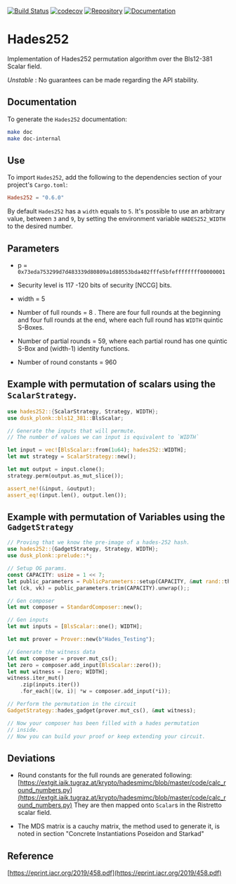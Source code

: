 [![Build Status](https://travis-ci.com/dusk-network/Hades252.svg?branch=master)](https://travis-ci.com/dusk-network/Hades252)
[![codecov](https://codecov.io/gh/dusk-network/Hades252/branch/master/graph/badge.svg)](https://codecov.io/gh/dusk-network/Hades252)
[![Repository](https://dusk-network.github.io/Hades252/repo-badge.svg)](https://github.com/dusk-network/Hades252)
[![Documentation](https://dusk-network.github.io/Hades252/badge.svg)](https://dusk-network.github.io/Hades252/index.html)

# Hades252

Implementation of Hades252 permutation algorithm over the Bls12-381 Scalar field.

*Unstable* : No guarantees can be made regarding the API stability.

## Documentation

To generate the `Hades252` documentation:

```sh
make doc
make doc-internal
```

## Use

To import `Hades252`, add the following to the dependencies section of your project's `Cargo.toml`:

```toml
Hades252 = "0.6.0"
```

By default `Hades252` has a `width` equals to `5`.
It's possible to use an arbitrary value, between `3` and `9`, by setting the
environment variable `HADES252_WIDTH` to the desired number.



## Parameters

- p = `0x73eda753299d7d483339d80809a1d80553bda402fffe5bfeffffffff00000001`

- Security level is 117 -120 bits of security [NCCG] bits.

- width = 5

- Number of full rounds = 8 . There are four full rounds at the beginning and four full rounds at the end,
where each full round has `WIDTH` quintic S-Boxes.

- Number of partial rounds = 59, where each partial round has one quintic S-Box and (width-1) identity functions.

- Number of round constants = 960

## Example with permutation of scalars using the `ScalarStrategy`.
```rust
use hades252::{ScalarStrategy, Strategy, WIDTH};
use dusk_plonk::bls12_381::BlsScalar;

// Generate the inputs that will permute.
// The number of values we can input is equivalent to `WIDTH`

let input = vec![BlsScalar::from(1u64); hades252::WIDTH];
let mut strategy = ScalarStrategy::new();

let mut output = input.clone();
strategy.perm(output.as_mut_slice());

assert_ne!(&input, &output);
assert_eq!(input.len(), output.len());

```

## Example with permutation of Variables using the `GadgetStrategy`
```rust
// Proving that we know the pre-image of a hades-252 hash.
use hades252::{GadgetStrategy, Strategy, WIDTH};
use dusk_plonk::prelude::*;

// Setup OG params.
const CAPACITY: usize = 1 << 7;
let public_parameters = PublicParameters::setup(CAPACITY, &mut rand::thread_rng()).unwrap();
let (ck, vk) = public_parameters.trim(CAPACITY).unwrap();;

// Gen composer
let mut composer = StandardComposer::new();

// Gen inputs
let mut inputs = [BlsScalar::one(); WIDTH];

let mut prover = Prover::new(b"Hades_Testing");

// Generate the witness data
let mut composer = prover.mut_cs();
let zero = composer.add_input(BlsScalar::zero());
let mut witness = [zero; WIDTH];
witness.iter_mut()
    .zip(inputs.iter())
    .for_each(|(w, i)| *w = composer.add_input(*i));

// Perform the permutation in the circuit
GadgetStrategy::hades_gadget(prover.mut_cs(), &mut witness);

// Now your composer has been filled with a hades permutation
// inside.
// Now you can build your proof or keep extending your circuit.
```

## Deviations

- Round constants for the full rounds are generated following: [https://extgit.iaik.tugraz.at/krypto/hadesmimc/blob/master/code/calc_round_numbers.py](https://extgit.iaik.tugraz.at/krypto/hadesmimc/blob/master/code/calc_round_numbers.py)
They are then mapped onto `Scalar`s in the Ristretto scalar field.

- The MDS matrix is a cauchy matrix, the method used to generate it, is noted in section "Concrete Instantiations Poseidon and Starkad"

## Reference

[https://eprint.iacr.org/2019/458.pdf](https://eprint.iacr.org/2019/458.pdf)

